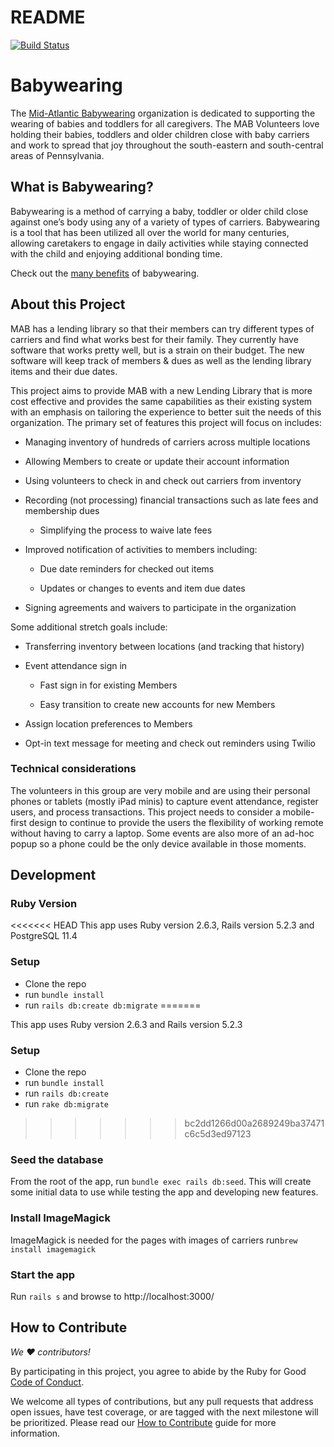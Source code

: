 # README

[![Build Status](https://travis-ci.org/rubyforgood/babywearing.svg?branch=master)](https://travis-ci.org/rubyforgood/babywearing)

# Babywearing

The [Mid-Atlantic Babywearing](https://midatlanticbabywearing.org) organization
is dedicated to supporting the wearing of babies and toddlers for all
caregivers. The MAB Volunteers love holding their babies, toddlers and older
children close with baby carriers and work to spread that joy throughout the
south-eastern and south-central areas of Pennsylvania.

## What is Babywearing?

Babywearing is a method of carrying a baby, toddler or older child close against
one’s body using any of a variety of types of carriers. Babywearing is a tool
that has been utilized all over the world for many centuries, allowing
caretakers to engage in daily activities while staying connected with the child
and enjoying additional bonding time.

Check out the
[many benefits](https://midatlanticbabywearing.org/benefits-of-babywearing/) of
babywearing.

## About this Project

MAB has a lending library so that their members can try different types of
carriers and find what works best for their family. They currently have software
that works pretty well, but is a strain on their budget. The new software will keep
track of members & dues as well as the lending library items and their due
dates.

This project aims to provide MAB with a new Lending Library that is more cost
effective and provides the same capabilities as their existing system with an
emphasis on tailoring the experience to better suit the needs of this
organization. The primary set of features this project will focus on includes:

- Managing inventory of hundreds of carriers across multiple locations

- Allowing Members to create or update their account information

- Using volunteers to check in and check out carriers from inventory

- Recording (not processing) financial transactions such as late fees and
  membership dues

  - Simplifying the process to waive late fees

- Improved notification of activities to members including:

  - Due date reminders for checked out items

  - Updates or changes to events and item due dates

- Signing agreements and waivers to participate in the organization

Some additional stretch goals include:

- Transferring inventory between locations (and tracking that history)

- Event attendance sign in

  - Fast sign in for existing Members

  - Easy transition to create new accounts for new Members

- Assign location preferences to Members

- Opt-in text message for meeting and check out reminders using Twilio

### Technical considerations

The volunteers in this group are very mobile and are using their personal phones
or tablets (mostly iPad minis) to capture event attendance, register users, and
process transactions. This project needs to consider a mobile-first design to
continue to provide the users the flexibility of working remote without having
to carry a laptop. Some events are also more of an ad-hoc popup so a phone could be the only
device available in those moments.

## Development

### Ruby Version
<<<<<<< HEAD
This app uses Ruby version 2.6.3, Rails version 5.2.3 and PostgreSQL 11.4

### Setup
* Clone the repo
* run `bundle install`
* run `rails db:create db:migrate`
=======

This app uses Ruby version 2.6.3 and Rails version 5.2.3

### Setup

- Clone the repo
- run `bundle install`
- run `rails db:create`
- run `rake db:migrate`
>>>>>>> bc2dd1266d00a2689249ba37471c6c5d3ed97123

### Seed the database

From the root of the app, run `bundle exec rails db:seed`. This will create some initial data to use while testing the app and developing new features.

### Install ImageMagick

ImageMagick is needed for the pages with images of carriers
run`brew install imagemagick`

### Start the app

Run `rails s` and browse to http://localhost:3000/

## How to Contribute

_We ♥ contributors!_

By participating in this project, you agree to abide by the
Ruby for Good [Code of Conduct](code-of-conduct.md).

We welcome all types of contributions, but any pull requests that address open
issues, have test coverage, or are tagged with the next milestone will be
prioritized. Please read our [How to Contribute](CONTRIBUTING.md) guide for more
information.
